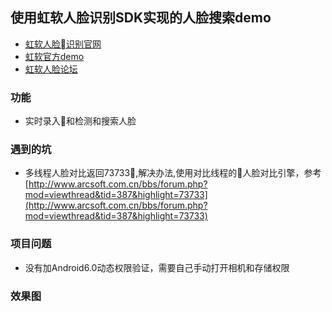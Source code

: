 ## 使用虹软人脸识别SDK实现的人脸搜索demo
- [虹软人脸识别官网](http://www.arcsoft.com.cn/ai/arcface.html)
- [虹软官方demo](https://github.com/asdfqwrasdf/ArcFaceDemo)
- [虹软人脸论坛](http://www.arcsoft.com.cn/bbs/forum.php?mod=forumdisplay&fid=42)

### 功能
- 实时录入和检测和搜索人脸
### 遇到的坑

- 多线程人脸对比返回73733,解决办法,使用对比线程的人脸对比引擎，参考 [http://www.arcsoft.com.cn/bbs/forum.php?mod=viewthread&tid=387&highlight=73733](http://www.arcsoft.com.cn/bbs/forum.php?mod=viewthread&tid=387&highlight=73733)

### 项目问题
- 没有加Android6.0动态权限验证，需要自己手动打开相机和存储权限

### 效果图